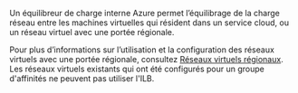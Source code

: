 Un équilibreur de charge interne Azure permet l’équilibrage de la charge réseau entre les machines virtuelles qui résident dans un service cloud, ou un réseau virtuel avec une portée régionale.

Pour plus d’informations sur l’utilisation et la configuration des réseaux virtuels avec une portée régionale, consultez [Réseaux virtuels régionaux](../articles/virtual-network/virtual-networks-migrate-to-regional-vnet.md). Les réseaux virtuels existants qui ont été configurés pour un groupe d'affinités ne peuvent pas utiliser l'ILB.


<!--HONumber=Nov16_HO2-->


